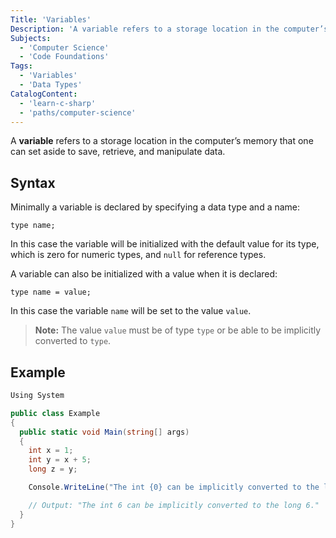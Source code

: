 ```yaml
---
Title: 'Variables'
Description: 'A variable refers to a storage location in the computer’s memory that one can set aside to save, retrieve, and manipulate data.'
Subjects:
  - 'Computer Science'
  - 'Code Foundations'
Tags:
  - 'Variables'
  - 'Data Types'
CatalogContent:
  - 'learn-c-sharp'
  - 'paths/computer-science'
---
```


A **variable** refers to a storage location in the computer’s memory that one can set aside to save, retrieve, and manipulate data.

## Syntax

Minimally a variable is declared by specifying a data type and a name:

```pseudo
type name;
```

In this case the variable will be initialized with the default value for its type, which is zero for numeric types, and `null` for reference types.

A variable can also be initialized with a value when it is declared:

```pseudo
type name = value;
```

In this case the variable `name` will be set to the value `value`.

> **Note:** The value `value` must be of type `type` or be able to be implicitly converted to `type`.

## Example

```cs
Using System

public class Example
{
  public static void Main(string[] args)
  {
    int x = 1;
    int y = x + 5;
    long z = y;

    Console.WriteLine("The int {0} can be implicitly converted to the long {1}.",y,z);

    // Output: "The int 6 can be implicitly converted to the long 6."
  }
}
```
